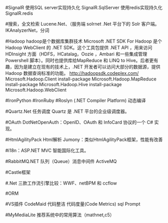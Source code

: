 ﻿#SignalR
使用SQL server实现持久化
SignalR.SqlServer
使用redis实现持久化
SignalR.redis

#搜索，全文检索
Lucene.Net、（服务端
solrnet .Net 平台下的 Solr 客户端。
IKAnalyzerNet，分词

#Hadoop
hadoop是个数据库集群技术
Microsoft .NET SDK For Hadoop 是个 Hadoop WebClient 的 .NET SDK。这个工具包提供 .NET API ，用来访问 HDInsight 方面（HDFS，HCatalag，Oozie ，Ambari 和一些集成管理 Powershell 脚本）。同时也提供库给MapReduce 和 LINQ to Hive。后者更有趣，因为是建立在现有的技术上，.NET 开发者可以访问大部分的数据源，提供 Hadoop 数据查询标准的功能。
http://hadoopsdk.codeplex.com/
Microsoft.Hadoop.Client
install-package Microsoft.Hadoop.MapReduce  
install-package Microsoft.Hadoop.Hive 
install-package Microsoft.Hadoop.WebClient 

#IronPython
#IronRuby
#Roslyn (.NET Compiler Platform) 动态编译

#Quartz.Net 任务调度 Quartz 是 .NET 平台的企业级调度器。

#OAuth  DotNetOpenAuth：OpenID、OAuth 和 InfoCard 协议的一个 C# 实现。

#HtmlAgilityPack  Html解析
Jumony：类似HtmlAgilityPack框架，性能有改善

#i18n：ASP.NET MVC 智能国际化工具。

#RabbitMQ.NET 队列（Queue）消息中间件
ActiveMQ

#Castle框架

#.Net 三款工作流引擎比较：WWF、netBPM 和 ccflow

#ORM 


#VS插件
CodeMaid 代码整洁
代码度量(Code Metrics)
sql Prompt

#MyMediaLite
推荐系统中的常用算法（mathnet,c5）